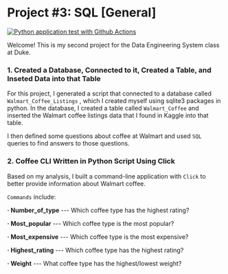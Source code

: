 # Project #3: SQL [General]
[![Python application test with Github Actions](https://github.com/nogibjj/Xiaoquan_Liu_Project3/actions/workflows/main.yml/badge.svg)](https://github.com/nogibjj/Xiaoquan_Liu_Project3/actions/workflows/main.yml)

Welcome! This is my second project for the Data Engineering System class at Duke. 

### 1. Created a Database, Connected to it, Created a Table, and Inseted Data into that Table

For this project, I generated a script that connected to a database called `Walmart_Coffee_Listings` , which I created myself using sqlite3 packages in python. In the database, I created a table called `Walmart_Coffee` and inserted the Walmart coffee listings data that I found in Kaggle into that table.

I then defined some questions about coffee at Walmart and used `SQL` queries to find answers to those questions.


### 2. Coffee CLI Written in Python Script Using Click

Based on my analysis, I built a command-line application with `Click` to better provide information about Walmart coffee.

`Commands` include: 

**· Number_of_type**  --- Which coffee type has the highest rating?

**· Most_popular**    --- Which coffee type is the most popular?

**· Most_expensive**  --- Which coffee type is the most expensive?

**· Highest_rating**  --- Which coffee type has the highest rating?

**· Weight**          --- What coffee type has the highest/lowest weight?


